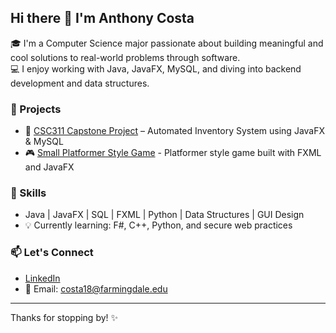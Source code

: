 ## Hi there 👋 I'm Anthony Costa

🎓 I'm a Computer Science major passionate about building meaningful and cool solutions to real-world problems through software.  
💻 I enjoy working with Java, JavaFX, MySQL, and diving into backend development and data structures.

### 🚀 Projects
- 🛒 [CSC311 Capstone Project](https://github.com/Kinglos01/Capstone-Project) – Automated Inventory System using JavaFX & MySQL
- 🎮 [Small Platformer Style Game](https://github.com/CostaAnthony/LostInTheSauce) - Platformer style game built with FXML and JavaFX

### 🔧 Skills
- Java | JavaFX | SQL | FXML | Python | Data Structures | GUI Design  
- 💡 Currently learning: F#, C++, Python, and secure web practices

### 📫 Let's Connect
- [LinkedIn](https://www.linkedin.com/in/anthony-costa-z28)  
- 📧 Email: costa18@farmingdale.edu

---

Thanks for stopping by! ✨
